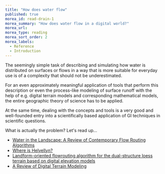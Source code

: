```yaml
---
title: "How does water flow"
published: true
morea_id: read-drain-1
morea_summary: "How does water flow in a digital world?"
morea_url: 
morea_type: reading
morea_sort_order: 2
morea_labels:
  - Reference
  - Introduction
---
```

The seemingly simple task of describing and simulating how water is distributed on surfaces or flows in a way that is more suitable for everyday use is of a complexity that should not be underestimated. 

For an even approximately meaningful application of tools that perform this description or even the process-like modeling of surface runoff with the help of e.g. digital terrain models and corresponding mathematical models, the entire geographic theory of science has to be applied. 

At the same time, dealing with the concepts and tools is a very good and well-founded entry into a scientifically based application of GI techniques in scientific questions.

What is actually the problem? Let's read up...


* [Water in the Landscape: A Review of Contemporary Flow Routing Algorithms](https://link.springer.com/chapter/10.1007/978-3-540-77800-4_12)
* [Where is Helvellyn?](https://rgs-ibg.onlinelibrary.wiley.com/doi/full/10.1111/j.0020-2754.2004.00117.x)
* [Landform-oriented flowrouting algorithm for the dual-structure loess terrain based on digital elevation models](https://www.researchgate.net/profile/Liyang-Xiong/publication/260306312/)
* [A Review of Digital Terrain Modeling](https://hal.archives-ouvertes.fr/hal-02097510/file/A%20Review%20of%20Digital%20Terrain%20Modeling.pdf)
